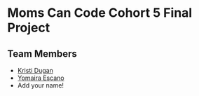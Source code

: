 # Moms Can Code Cohort 5 Final Project

## Team Members

- [Kristi Dugan](https://github.com/KristiDugan)
- [Yomaira Escano](https://github.com/yomi413)
- Add your name!
